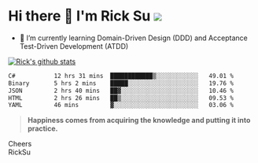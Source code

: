 # Hi there 👋 I'm Rick Su ![](https://komarev.com/ghpvc/?username=ricksu978)
<!--
**ricksu978/ricksu978** is a ✨ _special_ ✨ repository because its `README.md` (this file) appears on your GitHub profile.

Here are some ideas to get you started:

- 🔭 I’m currently working on ...
-->
- 🌱 I’m currently learning Domain-Driven Design (DDD) and Acceptance Test-Driven Development (ATDD)
<!--
- 👯 I’m looking to collaborate on ...
- 🤔 I’m looking for help with ...
- 💬 Ask me about ...
- 📫 How to reach me: ...
- 😄 Pronouns: ...
- ⚡ Fun fact: ...
-->
[![Rick's github stats](https://github-readme-stats.vercel.app/api?username=ricksu978&theme=dark)](https://github.com/ricksu978/ricksu978)

<!--START_SECTION:waka-->

```txt
C#           12 hrs 31 mins  ████████████▒░░░░░░░░░░░░   49.01 %
Binary       5 hrs 2 mins    █████░░░░░░░░░░░░░░░░░░░░   19.76 %
JSON         2 hrs 40 mins   ██▓░░░░░░░░░░░░░░░░░░░░░░   10.46 %
HTML         2 hrs 26 mins   ██▒░░░░░░░░░░░░░░░░░░░░░░   09.53 %
YAML         46 mins         ▓░░░░░░░░░░░░░░░░░░░░░░░░   03.06 %
```

<!--END_SECTION:waka-->

> **Happiness comes from acquiring the knowledge and putting it into practice.**

Cheers  
RickSu 
